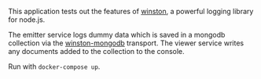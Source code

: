 This application tests out the features of [winston](https://github.com/winstonjs/winston), a powerful logging library for node.js.

The emitter service logs dummy data which is saved in a mongodb collection via the [winston-mongodb](https://github.com/winstonjs/winston-mongodb) transport. The viewer service writes any documents added to the collection to the console. 

Run with `docker-compose up`.